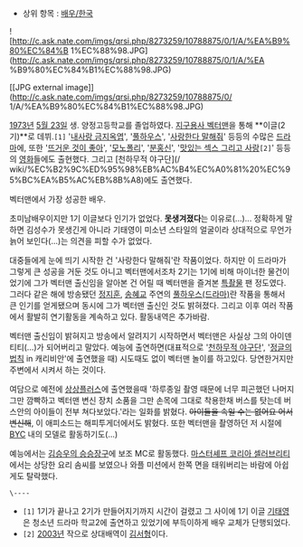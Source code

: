   * 상위 항목 : [배우/한국](%EB%B0%B0%EC%9A%B0/%ED%95%9C%EA%B5%AD.md)  

![http://c.ask.nate.com/imgs/qrsi.php/8273259/10788875/0/1/A/%EA%B9%80%EC%84%B
1%EC%88%98.JPG](http://c.ask.nate.com/imgs/qrsi.php/8273259/10788875/0/1/A/%EA
%B9%80%EC%84%B1%EC%88%98.JPG)

[[JPG external image]](http://c.ask.nate.com/imgs/qrsi.php/8273259/10788875/0/
1/A/%EA%B9%80%EC%84%B1%EC%88%98.JPG)

[1973년](1973%EB%85%84.md) [5월 23일](5%EC%9B%94%2023%EC%9D%BC.md) 생.
양정고등학교를 졸업하였다. [지구용사 벡터맨](%EC%A7%80%EA%B5%AC%EC%9A%A9%EC%82%AC%20%EB%B2%A1%ED%84%B0%EB%A7%A8.md)을 통해 **이글(2기)**로 데뷔.`[1]` '[내사랑 금지옥엽](%EB%82%B4%EC%82%AC%EB%9E%91%20%EA%B8%88%EC%A7%80%EC%98%A5%EC%97%BD.md)', '[풀하우스](%ED%92%80%ED%95%98%EC%9A%B0%EC%8A%A4%28%EB%93%9C%EB%9D%BC%EB%A7%88%29.md)', '[사랑한다 말해줘](
/wiki/%EC%82%AC%EB%9E%91%ED%95%9C%EB%8B%A4%20%EB%A7%90%ED%95%B4%EC%A4%98)' 등등의
수많은 [드라마](%EB%93%9C%EB%9D%BC%EB%A7%88#s-2.md)에, 또한 '[뜨거운 것이 좋아](%EB%9C%A8%EA%B1%B0%EC%9A%B4%20%EA%B2%83%EC%9D%B4%20%EC%A2%8B%EC%95%84.md)',
'[모노폴리](%EB%AA%A8%EB%85%B8%ED%8F%B4%EB%A6%AC.md)',
'[분홍신](%EB%B6%84%ED%99%8D%EC%8B%A0.md)', '[맛있는 섹스 그리고 사랑](%EB%A7%9B%EC%9E%88%EB%8A%94%20%EC%84%B9%EC%8A%A4%20%EA%B7%B8%EB%A6%AC%EA%B3%A0%20%EC%82%AC%EB%9E%91.md)`[2]`' 등등의 [영화](%EC%98%81%ED%99%94.md)들에도 출현했다. 그리고 [천하무적 야구단](/
wiki/%EC%B2%9C%ED%95%98%EB%AC%B4%EC%A0%81%20%EC%95%BC%EA%B5%AC%EB%8B%A8)에도
출연했다.

벡터맨에서 가장 성공한 배우.

초미남배우이지만 1기 이글보다 인기가 없었다. **못생겨졌다**는 이유로(...)... 정확하게 말하면 김성수가 못생긴게 아니라 기태영이
미소년 스타일의 얼굴이라 상대적으로 무언가 늙어 보인다(...)는 의견을 피할 수가 없었다.

대중들에게 눈에 띄기 시작한 건 '사랑한다 말해줘'란 작품이었다. 하지만 이 드라마가 그렇게 큰 성공을 거둔 것도 아니고 벡터맨에서조차
2기는 1기에 비해 마이너한 물건이었기에 그가 벡터맨 출신임을 알아본 건 어릴 때 벡터맨을 즐겨본
[특촬물](%ED%8A%B9%EC%B4%AC%EB%AC%BC.md) 팬 정도였다. 그러다 같은 해에 방송됐던
[정지훈](%EC%A0%95%EC%A7%80%ED%9B%88.md),
[송혜교](%EC%86%A1%ED%98%9C%EA%B5%90.md) 주연의 [풀하우스(드라마)](%ED%92%80%ED%95%98%EC%9A%B0%EC%8A%A4%28%EB%93%9C%EB%9D%BC%EB%A7%88%29.md)란 작품을 통해서 큰 인기를 얻게됐으며
동시에 그가 벡터맨 출신인 것도 밝혀졌다. 그리고 이후 여러 작품에서 활발히 연기활동을 계속하고 있다. 활동내역은 추가바람.

벡터맨 출신임이 밝혀지고 방송에서 알려지기 시작하면서 벡터맨은 사실상 그의 아이덴티티(...)가 되어버리고 말았다. 예능에
출연하면(대표적으로 '[천하무적 야구단](%EC%B2%9C%ED%95%98%EB%AC%B4%EC%A0%81%20%EC%95%BC%EA%B5%AC%EB%8B%A8.md)', '[정글의법칙](%EC%A0%95%EA%B8%80%EC%9D%98%20%EB%B2%95%EC%B9%99.md) in 캐리비안'에 출연했을 때)
시도때도 없이 벡터맨 놀이를 하고있다. 당연한거지만 주변에서 시켜서 하는 것이다.

여담으로 예전에 [상상플러스](%EC%83%81%EC%83%81%ED%94%8C%EB%9F%AC%EC%8A%A4.md)에 출연했을때
'하루종일 촬영 때문에 너무 피곤했던 나머지 그만 깜빡하고 벡터맨 변신 장치 소품을 그만 손목에 그대로 착용한채 버스를 탓는데 버스안의
아이들이 전부 쳐다보았다.'라는 일화를 밝혔다. <del>아이들을 속일 수는 없어요 어서 변신해</del>, 이 애피소드는 해피투게더에서도
밝혔다. 또한 벡터맨을 촬영하던 저 시절에 [BYC](BYC.md) 내의 모델로 활동하기도(...)

예능에서는 [김승우의 승승장구](%EA%B9%80%EC%8A%B9%EC%9A%B0%EC%9D%98%20%EC%8A%B9%EC%8A%B9%EC%9E%A5%EA%B5%AC.md)에 보조 MC로 활동했다. [마스터셰프 코리아 셀러브리티](%EB%A7%88%EC%8A%A4%ED%84%B0%EC%85%B0%ED%94%84%20%EC%BD%94%EB%A6%AC%EC%95%84%20%EC%85%80%EB%9F%AC%EB%B8%8C%EB%A6%AC%ED%8B%B0.md)에서는 상당한 요리 솜씨를 보였으나 와플 미션에서 한쪽 면을 태워버리는 바람에 아쉽게도
탈락했다.

`\----`

  * `[1]` 1기가 끝나고 2기가 만들어지기까지 시간이 걸렸고 그 사이에 1기 이글 [기태영](%EA%B8%B0%ED%83%9C%EC%98%81.md)은 청소년 드라마 학교2에 출연하고 있었기에 부득이하게 배우 교체가 단행되었다.
  * `[2]` [2003년](2003%EB%85%84.md) 작으로 상대배역이 [김서형](%EA%B9%80%EC%84%9C%ED%98%95.md)이다.

